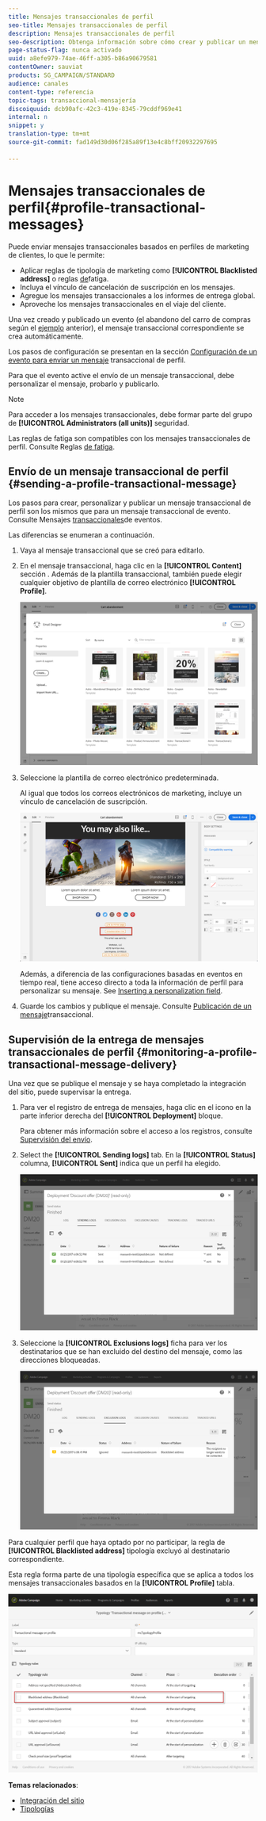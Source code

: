 ```yaml
---
title: Mensajes transaccionales de perfil
seo-title: Mensajes transaccionales de perfil
description: Mensajes transaccionales de perfil
seo-description: Obtenga información sobre cómo crear y publicar un mensaje transaccional de perfil.
page-status-flag: nunca activado
uuid: a8efe979-74ae-46ff-a305-b86a90679581
contentOwner: sauviat
products: SG_CAMPAIGN/STANDARD
audience: canales
content-type: referencia
topic-tags: transaccional-mensajería
discoiquuid: dcb90afc-42c3-419e-8345-79cddf969e41
internal: n
snippet: y
translation-type: tm+mt
source-git-commit: fad149d30d06f285a89f13e4c8bff20932297695

---
```



# Mensajes transaccionales de perfil{#profile-transactional-messages}

Puede enviar mensajes transaccionales basados en perfiles de marketing de clientes, lo que le permite:

* Aplicar reglas de tipología de marketing como **[!UICONTROL Blacklisted address]** o reglas [de](../../administration/using/fatigue-rules.md)fatiga.
* Incluya el vínculo de cancelación de suscripción en los mensajes.
* Agregue los mensajes transaccionales a los informes de entrega global.
* Aproveche los mensajes transaccionales en el viaje del cliente.

Una vez creado y publicado un evento (el abandono del carro de compras según el [ejemplo](../../channels/using/about-transactional-messaging.md#transactional-messaging-operating-principle) anterior), el mensaje transaccional correspondiente se crea automáticamente.

Los pasos de configuración se presentan en la sección [Configuración de un evento para enviar un mensaje](../../administration/using/configuring-transactional-messaging.md#use-case--configuring-an-event-to-send-a-transactional-message) transaccional de perfil.

Para que el evento active el envío de un mensaje transaccional, debe personalizar el mensaje, probarlo y publicarlo.

>[!NOTE]
>
>Para acceder a los mensajes transaccionales, debe formar parte del grupo de **[!UICONTROL Administrators (all units)]** seguridad.
>
>Las reglas de fatiga son compatibles con los mensajes transaccionales de perfil. Consulte Reglas [de fatiga](../../administration/using/fatigue-rules.md).

## Envío de un mensaje transaccional de perfil {#sending-a-profile-transactional-message}

Los pasos para crear, personalizar y publicar un mensaje transaccional de perfil son los mismos que para un mensaje transaccional de evento. Consulte Mensajes [transaccionales](../../channels/using/event-transactional-messages.md)de eventos.

Las diferencias se enumeran a continuación.

1. Vaya al mensaje transaccional que se creó para editarlo.
1. En el mensaje transaccional, haga clic en la **[!UICONTROL Content]** sección . Además de la plantilla transaccional, también puede elegir cualquier objetivo de plantilla de correo electrónico **[!UICONTROL Profile]**.

   ![](assets/message-center_marketing_templates.png)

1. Seleccione la plantilla de correo electrónico predeterminada.

   Al igual que todos los correos electrónicos de marketing, incluye un vínculo de cancelación de suscripción.

   ![](assets/message-center_marketing_perso_unsubscription.png)

   Además, a diferencia de las configuraciones basadas en eventos en tiempo real, tiene acceso directo a toda la información de perfil para personalizar su mensaje. See [Inserting a personalization field](../../designing/using/personalization.md#inserting-a-personalization-field).

1. Guarde los cambios y publique el mensaje. Consulte [Publicación de un mensaje](../../channels/using/event-transactional-messages.md#publishing-a-transactional-message)transaccional.

## Supervisión de la entrega de mensajes transaccionales de perfil {#monitoring-a-profile-transactional-message-delivery}

Una vez que se publique el mensaje y se haya completado la integración del sitio, puede supervisar la entrega.

1. Para ver el registro de entrega de mensajes, haga clic en el icono en la parte inferior derecha del **[!UICONTROL Deployment]** bloque.

   Para obtener más información sobre el acceso a los registros, consulte [Supervisión del envío](../../sending/using/monitoring-a-delivery.md).

1. Select the **[!UICONTROL Sending logs]** tab. En la **[!UICONTROL Status]** columna, **[!UICONTROL Sent]** indica que un perfil ha elegido.

   ![](assets/message-center_marketing_sending_logs.png)

1. Seleccione la **[!UICONTROL Exclusions logs]** ficha para ver los destinatarios que se han excluido del destino del mensaje, como las direcciones bloqueadas.

   ![](assets/message-center_marketing_exclusion_logs.png)

Para cualquier perfil que haya optado por no participar, la regla de **[!UICONTROL Blacklisted address]** tipología excluyó al destinatario correspondiente.

Esta regla forma parte de una tipología específica que se aplica a todos los mensajes transaccionales basados en la **[!UICONTROL Profile]** tabla.

![](assets/message-center_marketing_typology.png)

**Temas relacionados**:

* [Integración del sitio](../../administration/using/configuring-transactional-messaging.md#integrating-the-triggering-of-the-event-in-a-website)
* [Tipologías](../../administration/using/about-typology-rules.md)

